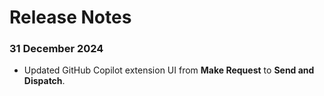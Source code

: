 # Release Notes

### 31 December 2024

- Updated GitHub Copilot extension UI from **Make Request** to **Send and Dispatch**.
